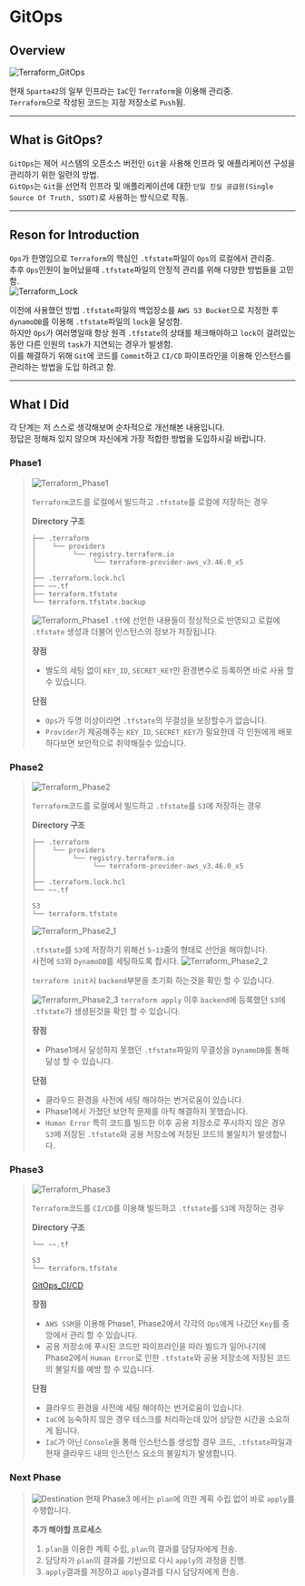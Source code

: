 # **GitOps**
## **Overview**
![Terraform_GitOps](./img/GitOps_Terraform.png)

현재 `Sparta42`의 일부 인프라는 `IaC`인 `Terraform`을 이용해 관리중.\
`Terraform`으로 작성된 코드는 지정 저장소로 `Push`됨.

---
## **What is GitOps?**
`GitOps`는 제어 시스템의 오픈소스 버전인 `Git`을 사용해 인프라 및 애플리케이션 구성을 관리하기 위한 일련의 방법.\
`GitOps`는 `Git`을 선언적 인프라 및 애플리케이션에 대한 `단일 진실 공급원(Single Source Of Truth, SSOT)`로 사용하는 방식으로 작동.

---
## **Reson for Introduction**
`Ops`가 한명임으로 `Terraform`의 핵심인 `.tfstate`파일이 `Ops`의 로컬에서 관리중.\
추후 `Ops`인원이 늘어났을때 `.tfstate`파일의 안정적 관리를 위해 다양한 방법들을 고민함.\
![Terraform_Lock](./img/GitOps_Terraform_lock.jpg)

이전에 사용했던 방법 `.tfstate`파일의 백업장소를 `AWS S3 Bucket`으로 지정한 후 `dynamoDB`를 이용해 `.tfstate`파일의 `lock`을 달성함.\
하지만 `Ops`가 여러명일때 항상 원격 `.tfstate`의 상태를 체크해야하고 `lock`이 걸려있는 동안 다른 인원의 `task`가 지연되는 경우가 발생함.\
이를 해결하기 위해 `Git`에 코드를 `Commit`하고 `CI/CD` 파이프라인을 이용해 인스턴스를 관리하는 방법을 도입 하려고 함.

---
## **What I Did**
각 단계는 저 스스로 생각해보며 순차적으로 개선해본 내용입니다.\
정답은 정해져 있지 않으며 자신에게 가장 적합한 방법을 도입하시길 바랍니다.
### **Phase1**
> ![Terraform_Phase1](./img/Terraform_Phase1.svg)
>
> `Terraform`코드를 로컬에서 빌드하고 `.tfstate`를 로컬에 저장하는 경우
>
> **Directory 구조**
> ```
>├── .terraform
>│    └── providers
>│         └── registry.terraform.io
>│              └── terraform-provider-aws_v3.46.0_x5
>│
>├── .terraform.lock.hcl
>├── ~~.tf
>├── terraform.tfstate
>└── terraform.tfstate.backup
> ```
> ![Terraform_Phase1](./img/Terraform_Phase1.jpg)
> `.tf`에 선언한 내용들이 정상적으로 반영되고 로컬에 `.tfstate` 생성과 더불어 인스턴스의 정보가 저장됩니다.
>
> **장점**
> * 별도의 세팅 없이 `KEY_ID`, `SECRET_KEY`만 환경변수로 등록하면 바로 사용 할 수 있습니다.
>
> **단점**
>
> * `Ops`가 두명 이상이라면 `.tfstate`의 무결성을 보장할수가 없습니다.
> * `Provider`가 제공해주는 `KEY_ID`, `SECRET_KEY`가 필요한데 각 인원에게 배포하다보면 보안적으로 취약해질수 있습니다. 
### **Phase2**
> ![Terraform_Phase2](./img/Terraform_Phase2.svg)
>
> `Terraform`코드를 로컬에서 빌드하고 `.tfstate`를 `S3`에 저장하는 경우
>
> **Directory 구조**
> ```
>├── .terraform
>│    └── providers
>│         └── registry.terraform.io
>│              └── terraform-provider-aws_v3.46.0_x5
>│
>├── .terraform.lock.hcl
>└── ~~.tf
>
> S3
> └── terraform.tfstate
> ```
> ![Terraform_Phase2_1](./img/Terraform_Phase2_1.jpg)
>
> `.tfstate`를 `S3`에 저장하기 위해선 `5~13`줄의 형태로 선언을 해야합니다.\
> 사전에 `S3`와 `DynamoDB`를 세팅하도록 합시다.
> ![Terraform_Phase2_2](./img/Terraform_Phase2_2.jpg)
>
> `terraform init`시 `backend`부분을 초기화 하는것을 확인 할 수 있습니다.
>
> ![Terraform_Phase2_3](./img/Terraform_Phase2_3.jpg)
> `terraform apply` 이후 `backend`에 등록했던 `S3`에 `.tfstate`가 생셩된것을 확인 할 수 있습니다.
>
> **장점**
> * Phase1에서 달성하지 못했던 `.tfstate`파일의 무결성을 `DynamoDB`를 통해 달성 할 수 있습니다.
>
> **단점**
> * 클라우드 환경을 사전에 세팅 해야하는 번거로움이 있습니다.
> * Phase1에서 가졌던 보안적 문제를 아직 해결하지 못했습니다.
> * `Human Error` 특히 코드를 빌드한 이후 공용 저장소로 푸시하지 않은 경우 `S3`에 저장된 `.tfstate`와 공용 저장소에 저장된 코드의 불일치가 발생합니다.
### **Phase3**
> ![Terraform_Phase3](./img/Terraform_Phase3.svg)
>
> `Terraform`코드를 `CI/CD`를 이용해 빌드하고 `.tfstate`를 `S3`에 저장하는 경우
>
> **Directory 구조**
> ```
>└── ~~.tf
>
> S3
> └── terraform.tfstate
> ```
>[GitOps_CI/CD](./CI_CD_Pipeline/README.md)
>
> **장점**
> * `AWS SSM`을 이용해 Phase1, Phase2에서 각각의 `Ops`에게 나갔던 `Key`를 중앙에서 관리 할 수 있습니다.
> * 공용 저장소에 푸시된 코드만 파이프라인을 따라 빌드가 일어나기에 Phase2에서 `Human Error`로 인한 `.tfstate`와 공용 저장소에 저장된 코드의 불일치를 예방 할 수 있습니다.
>
> **단점**
> * 클라우드 환경을 사전에 세팅 해야하는 번거로움이 있습니다.
> * `IaC`에 능숙하지 않은 경우 테스크를 처리하는데 있어 상당한 시간을 소요하게 됩니다.
> * `IaC`가 아닌 `Console`을 통해 인스턴스를 생성할 경우 코드, `.tfstate`파일과 현재 클라우드 내의 인스턴스 요소의 불일치가 발생합니다.
### **Next Phase**
>![Destination](./img/Destination.png)
> 현재 Phase3 에서는 `plan`에 의한 계획 수립 없이 바로 `apply`를 수행합니다.
>
> **추가 해야할 프로세스**
>1. `plan`을 이용한 계획 수립, `plan`의 결과를 담당자에게 전송.
>1. 담당자가 `plan`의 결과를 기반으로 다시 `apply`의 과정을 진행.
>1. `apply`결과를 저장하고 `apply`결과를 다시 담당자에게 전송.